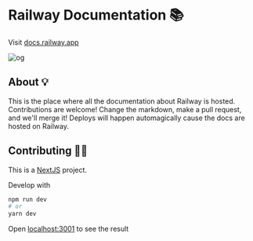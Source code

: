 # Railway Documentation 📚

Visit [docs.railway.app](https://docs.railway.app)

![og](https://railway.app/og.png)

## About 💡

This is the place where all the documentation about Railway is hosted. Contributions are welcome! Change the markdown, make a pull request, and we'll merge it! Deploys will happen automagically cause the docs are hosted on Railway.

## Contributing 🧑‍🔬

This is a [NextJS](https://nextjs.org) project.

Develop with

```bash
npm run dev
# or
yarn dev
```

Open [localhost:3001](http://localhost:3001) to see the result
